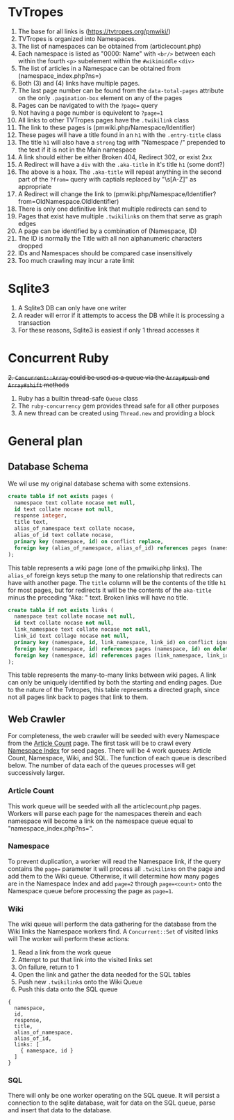 # TvTropes

1. The base for all links is (https://tvtropes.org/pmwiki/)
2. TVTropes is organized into Namespaces.
3. The list of namespaces can be obtained from (articlecount.php)
3. Each namespace is listed as "0000: Name" with `<br/>` between each within the fourth `<p>` subelement within the `#wikimiddle` `<div>`
4. The list of articles in a Namespace can be obtained from (namespace_index.php?ns=)
5. Both (3) and (4) links have multiple pages.
6. The last page number can be found from the `data-total-pages` attribute on the only `.pagination-box` element on any of the pages
7. Pages can be navigated to with the `?page=` query
7. Not having a page number is equivelent to `?page=1`
8. All links to other TVTropes pages have the `.twikilink` class
8. The link to these pages is (pmwiki.php/Namespace/Identifier)
8. These pages will have a title found in an `h1` with the `.entry-title` class
8. The title `h1` will also have a `strong` tag with "Namespace /" prepended to the text if it is not in the Main namespace
9. A link should either be either Broken 404, Redirect 302, or exist 2xx
9. A Redirect will have a `div` with the `.aka-title` in it's title `h1` (some dont?)
9. The above is a hoax. The `.aka-title` will repeat anything in the second part of the `?from=` query with captials replaced by "\s[A-Z]" as appropriate
10. A Redirect will change the link to (pmwiki.php/Namespace/Identifier?from=OldNamespace.OldIdentifier)
11. There is only one definitive link that multiple redirects can send to
12. Pages that exist have multiple `.twikilink`s on them that serve as graph edges
13. A page can be identified by a combination of (Namespace, ID)
14. The ID is normally the Title with all non alphanumeric characters dropped
15. IDs and Namespaces should be compared case insensitively
16. Too much crawling may incur a rate limit

# Sqlite3

1. A Sqlite3 DB can only have one writer
2. A reader will error if it attempts to access the DB while it is processing a transaction
3. For these reasons, Sqlite3 is easiest if only 1 thread accesses it

# Concurrent Ruby
~~2. `Concurrent::Array` could be used as a queue via the `Array#push` and `Array#shift` methods~~
1. Ruby has a builtin thread-safe `Queue` class
2. The `ruby-concurrency` gem provides thread safe for all other purposes
3. A new thread can be created using `Thread.new` and providing a block

# General plan

## Database Schema

We wil use my original database schema with some extensions.

```sql
create table if not exists pages (
  namespace text collate nocase not null,
  id text collate nocase not null,
  response integer,
  title text,
  alias_of_namespace text collate nocase,
  alias_of_id text collate nocase,
  primary key (namespace, id) on conflict replace,
  foreign key (alias_of_namespace, alias_of_id) references pages (namespace, id) on delete set null
);
```

This table represents a wiki page (one of the pmwiki.php links). The `alias_of` foreign keys setup the many to one relationship that redirects can have with another page. The `title` column will be the contents of the title `h1` for most pages, but for redirects it will be the contents of the `aka-title` minus the preceding "Aka: " text. Broken links will have no title.

```sql
create table if not exists links (
  namespace text collate nocase not null,
  id text collate nocase not null,
  link_namespace text collate nocase not null,
  link_id text collage nocase not null,
  primary key (namespace, id, link_namespace, link_id) on conflict ignore,
  foreign key (namespace, id) references pages (namespace, id) on delete cascade,
  foreign key (namespace, id) references pages (link_namespace, link_id) on delete cascade,
);
```

This table represents the many-to-many links between wiki pages. A link can only be uniquely identified by both the starting and ending pages. Due to the nature of the Tvtropes, this table represents a directed graph, since not all pages link back to pages that link to them.

## Web Crawler

For completeness, the web crawler will be seeded with every Namespace from the [Article Count](https://tvtropes.org/pmwiki/articlecount.php) page. The first task will be to crawl every [Namespace Index](https://tvtropes.org/pmwiki/namespace_index.php?ns=) for seed pages. There will be 4 work queues: Article Count, Namespace, Wiki, and SQL. The function of each queue is described below. The number of data each of the queues processes will get successively larger.

### Article Count

This work queue will be seeded with all the articlecount.php pages. Workers will parse each page for the namespaces therein and each namespace will become a link on the namespace queue equal to "namespace_index.php?ns=<the new namespace>".

### Namespace

To prevent duplication, a worker will read the Namespace link, if the query contains the `page=` parameter it will process all `.twikilinks` on the page and add them to the Wiki queue. Otherwise, it will determine how many pages are in the Namespace Index and add `page=2` through `page=<count>` onto the Namespace queue before processing the page as `page=1`.

### Wiki

The wiki queue will perform the data gathering for the database from the Wiki links the Namespace workers find. A `Concurrent::Set` of visited links will The worker will perform these actions:

1. Read a link from the work queue
2. Attempt to put that link into the visited links set
3. On failure, return to 1
4. Open the link and gather the data needed for the SQL tables
5. Push new `.twikilink`s onto the Wiki Queue
6. Push this data onto the SQL queue

```
{
  namespace,
  id,
  response,
  title,
  alias_of_namespace,
  alias_of_id,
  links: [
    { namespace, id }
  ]
}
```

### SQL

There will only be one worker operating on the SQL queue. It will persist a connection to the sqlite database, wait for data on the SQL queue, parse and insert that data to the database.
